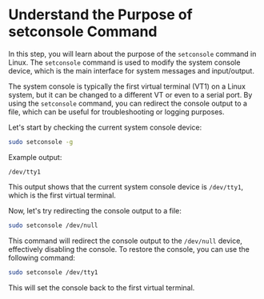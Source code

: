 # Understand the Purpose of setconsole Command

In this step, you will learn about the purpose of the `setconsole` command in Linux. The `setconsole` command is used to modify the system console device, which is the main interface for system messages and input/output.

The system console is typically the first virtual terminal (VT1) on a Linux system, but it can be changed to a different VT or even to a serial port. By using the `setconsole` command, you can redirect the console output to a file, which can be useful for troubleshooting or logging purposes.

Let's start by checking the current system console device:

```bash
sudo setconsole -g
```

Example output:

```
/dev/tty1
```

This output shows that the current system console device is `/dev/tty1`, which is the first virtual terminal.

Now, let's try redirecting the console output to a file:

```bash
sudo setconsole /dev/null
```

This command will redirect the console output to the `/dev/null` device, effectively disabling the console. To restore the console, you can use the following command:

```bash
sudo setconsole /dev/tty1
```

This will set the console back to the first virtual terminal.
